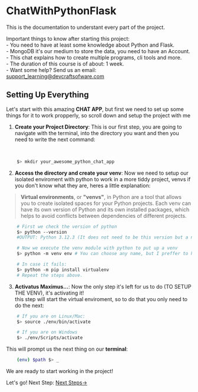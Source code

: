 # ChatWithPythonFlask

This is the documentation to understant every part of the project.

Important things to know after starting this project: <br>
    - You need to have at least some knowledge about Python and Flask. <br>
    - MongoDB it's our medium to store the data, you need to have an Account. <br>
    - This chat explains how to create multiple programs, cli tools and more. <br>
    - The duration of this course is of about: 1 week. <br>
    - Want some help? Send us an email: support_learning@devcraftsofware.com

## Setting Up Everything

Let's start with this amazing **CHAT APP**, but first we need to set up some things for it to work
propperly, so scroll down and setup the project with me

1. **Create your Project Directory**:
This is our first step, you are going to navigate with the terminal, into the directory you want
and then you need to write the next command:
<br>

```bash
    $> mkdir your_awesome_python_chat_app
```
2. **Access the directory and create your venv**:
Now we need to setup our isolated enviroment with python to work in a more
tiddy project, venvs if you don't know what they are, heres a little explanation:
>**Virtual environments**, or **"venvs"**, in Python are a tool that allows you to create isolated spaces for your Python projects. Each venv can have its own version of Python and its own installed packages, which helps to avoid conflicts between dependencies of different projects.

```bash
    # First we check the version of python
    $> python --version
    #OUTPUT: Python 3.12.3 (It does not need to be this version but a newer Ver is recomended)

    # Now we execute the venv module with python to put up a venv
    $> python -m venv env # You can choose any name, but I preffer to have it located.

    # In case it fails:
    $> python -m pip install virtualenv
    # Repeat the steps above.
```

3. **Activatus Maximus...**:
Now the only step it's left for us to do (TO SETUP THE VENV), it's activating it! <br>
this step will start the virtual enviroment, so to do that you only need to do the
next:

```bash
    # If you are on Linux/Mac:
    $> source ./env/bin/activate

    # If you are on Windows
    $> ./env/Scripts/activate
```

This will prompt us the next thing on our **terminal**:

```bash
    (env) $path $> _ 
```

We are ready to start working in the project!

Let's go! Next Step: [Next Steps->](setup.md)